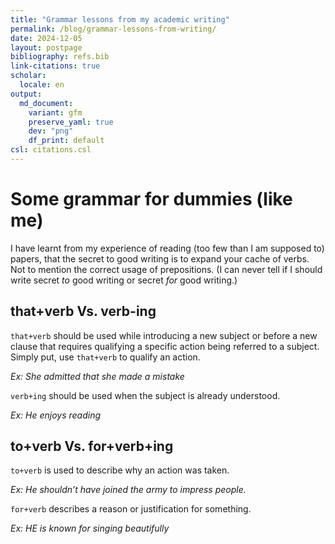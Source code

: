 ```yaml
---
title: "Grammar lessons from my academic writing"
permalink: /blog/grammar-lessons-from-writing/
date: 2024-12-05
layout: postpage
bibliography: refs.bib
link-citations: true
scholar:
  locale: en
output:
  md_document:
    variant: gfm
    preserve_yaml: true
    dev: "png"
    df_print: default
csl: citations.csl
---
```


# Some grammar for dummies (like me)

I have learnt from my experience of reading (too few than I am supposed
to) papers, that the secret to good writing is to expand your cache of
verbs. Not to mention the correct usage of prepositions. (I can never
tell if I should write secret *to* good writing or secret *for* good
writing.)

## that+verb Vs. verb-ing

`that+verb` should be used while introducing a new subject or before a
new clause that requires qualifying a specific action being referred to
a subject. Simply put, use `that+verb` to qualify an action.

*Ex: She admitted that she made a mistake*

`verb+ing` should be used when the subject is already understood.

*Ex: He enjoys reading*

## to+verb Vs. for+verb+ing

`to+verb` is used to describe why an action was taken.

*Ex: He shouldn’t have joined the army to impress people.*

`for+verb` describes a reason or justification for something.

*Ex: HE is known for singing beautifully*
